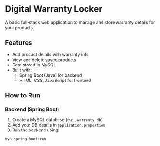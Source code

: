 # Digital Warranty Locker

A basic full-stack web application to manage and store warranty details for your products.

## Features

- Add product details with warranty info
- View and delete saved products
- Data stored in MySQL
- Built with:
  - Spring Boot (Java) for backend
  - HTML, CSS, JavaScript for frontend

## How to Run

### Backend (Spring Boot)

1. Create a MySQL database (e.g., `warranty_db`)
2. Add your DB details in `application.properties`
3. Run the backend using:

```bash
mvn spring-boot:run
